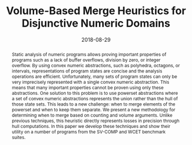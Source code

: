---
title: "Volume-Based Merge Heuristics for Disjunctive Numeric Domains"
collection: publications
permalink: /publications/merge-heuristics-sas18
excerpt: 
date: 2018-08-29
venue: 'International Static Analysis Symposium (SAS)'
link: 'https://link.springer.com/chapter/10.1007/978-3-319-99725-4_23'
citation: 'Andrew Ruef, <b>Kesha Hietala</b>, Arlen Cox. &quot;Volume-Based Merge Heuristics for Disjunctive Numeric Domains.&quot; <i>
International Static Analysis Symposium (SAS)</i>. 2018.'
abstract: "Static analysis of numeric programs allows proving important properties of programs such as a lack of buffer overflows, division by zero, or integer overflow. By using convex numeric abstractions, such as polyhedra, octagons, or intervals, representations of program states are concise and the analysis operations are efficient. Unfortunately, many sets of program states can only be very imprecisely represented with a single convex numeric abstraction. This means that many important properties cannot be proven using only these abstractions. One solution to this problem is to use powerset abstractions where a set of convex numeric abstractions represents the union rather than the hull of those state sets. This leads to a new challenge: when to merge elements of the powerset and when to keep them separate. We present a new methodology for determining when to merge based on counting and volume arguments. Unlike previous techniques, this heuristic directly represents losses in precision through hull computations. In this paper we develop these techniques and show their utility on a number of programs from the SV-COMP and WCET benchmark suites."
---